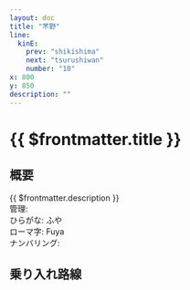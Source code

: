 ```yaml
---
layout: doc
title: "芣野"
line:
  kinE:
    prev: "shikishima"
    next: "tsurushiwan"
    number: "10"
x: 800
y: 850
description: ""
---
```


# {{ $frontmatter.title }}
<!-- ![駅の写真の説明](駅の写真のURL) -->

## 概要
{{ $frontmatter.description }}  
管理:   
ひらがな: ふや  
ローマ字: Fuya  
ナンバリング: <Numberling />

## 乗り入れ路線
<LineInfo />